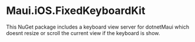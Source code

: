 # Maui.iOS.FixedKeyboardKit
This NuGet package includes a keyboard view server for dotnetMaui which doesnt resize or scroll the current view if the keyboard is show. 
